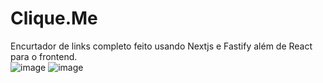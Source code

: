 # Clique.Me
Encurtador de links completo feito usando Nextjs e Fastify além de React para o frontend.<br>
![image](https://user-images.githubusercontent.com/74821126/224330044-af1bff6d-1aad-4230-a6e1-0354626174d8.png)
![image](https://user-images.githubusercontent.com/74821126/224330513-8ccb14e5-55a2-44dd-ba78-8905926b0456.png)
